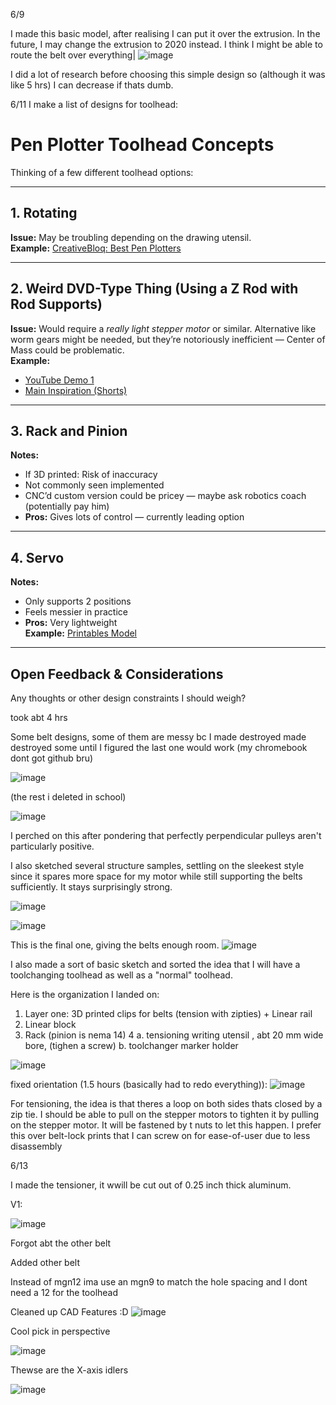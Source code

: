 6/9

I made this basic model, after realising I can put it over the extrusion. In the future, I may change the extrusion to 2020 instead. I think I might be able to route the belt over everything|
![image](https://github.com/user-attachments/assets/7ee92f35-c8cd-4393-a5c8-aab720334105)

I did a lot of research before choosing this simple design so (although it was like 5 hrs) I can decrease if thats dumb.


6/11
I make a list of designs for toolhead:

# Pen Plotter Toolhead Concepts

Thinking of a few different toolhead options:

---

## 1. Rotating  
**Issue:** May be troubling depending on the drawing utensil.  
**Example:** [CreativeBloq: Best Pen Plotters](https://www.creativebloq.com/buying-guides/best-pen-plotters#section-the-best-budget-pen-plotter)

---

## 2. Weird DVD-Type Thing (Using a Z Rod with Rod Supports)  
**Issue:** Would require a *really light stepper motor* or similar. Alternative like worm gears might be needed, but they’re notoriously inefficient — Center of Mass could be problematic.  
**Example:**  
- [YouTube Demo 1](https://www.youtube.com/watch?v=jkPeM0btZVQ)  
- [Main Inspiration (Shorts)](https://www.youtube.com/shorts/1ytApbsv8hw)

---

## 3. Rack and Pinion  
**Notes:**  
- If 3D printed: Risk of inaccuracy  
- Not commonly seen implemented  
- CNC’d custom version could be pricey — maybe ask robotics coach (potentially pay him)  
- **Pros:** Gives lots of control — currently leading option

---

## 4. Servo  
**Notes:**  
- Only supports 2 positions  
- Feels messier in practice  
- **Pros:** Very lightweight  
**Example:** [Printables Model](https://www.printables.com/model/734327-extruh-pen-plotter)

---

## Open Feedback & Considerations  
Any thoughts or other design constraints I should weigh?

took abt 4 hrs



Some belt designs, some of them are messy bc I made destroyed made destroyed some until I figured the last one would work (my chromebook dont got github bru)

![image](https://github.com/user-attachments/assets/3907f6d1-2bb7-49df-8853-7a6ff440a2af)

(the rest i deleted in school)

![image](https://github.com/user-attachments/assets/de36e10f-8782-48bf-81cc-476447ad917e)

I perched on this after pondering that perfectly perpendicular pulleys aren't particularly positive.

I also sketched several structure samples, settling on the sleekest style since it spares more space for my motor while still supporting the belts sufficiently. It stays surprisingly strong.

![image](https://github.com/user-attachments/assets/1ca910ca-3ec6-4d11-a1bb-0e9af9227aeb)
 
![image](https://github.com/user-attachments/assets/d4e1f0e9-28b1-4b31-8632-02c233a82243)

This is the final one, giving the belts enough room.
![image](https://github.com/user-attachments/assets/0eac82b0-071a-4ddd-8b1c-b7807469a56c)

I also made a sort of basic sketch and sorted the idea that I will have a toolchanging toolhead as well as a "normal" toolhead.

Here is the organization I landed on:

1. Layer one: 3D printed clips for belts (tension with zipties) + Linear rail
2. Linear block
3. Rack (pinion is nema 14)
4 a. tensioning writing utensil , abt 20 mm wide bore,  (tighen a screw) b. toolchanger marker holder

![image](https://github.com/user-attachments/assets/61e2efc2-8a47-4f38-ba42-8922a455d0dc)

fixed orientation (1.5 hours (basically had to redo everything)): 
![image](https://github.com/user-attachments/assets/b05a9ecb-3ce8-4c73-b5ce-252aac884c4e)

For tensioning, the idea is that theres a loop on both sides thats closed by a zip tie. I should be able to pull on the stepper motors to tighten it by pulling on the stepper motor. It will be fastened by t nuts to let this happen. I prefer this over belt-lock prints that I can screw on for ease-of-user due to less disassembly

6/13

I made the tensioner, it wwill be cut out of 0.25 inch thick aluminum.

V1:

![image](https://github.com/user-attachments/assets/2868b47a-bdad-4cd3-a1e4-a7572213c212)

Forgot abt the other belt



Added other belt

Instead of mgn12 ima use an mgn9 to match the hole spacing and I dont need a 12 for the toolhead

Cleaned up CAD Features :D
![image](https://github.com/user-attachments/assets/ed2f377d-9182-4786-9b36-4249e64253c3)

Cool pick in perspective 

![image](https://github.com/user-attachments/assets/c2ebfb21-29a6-4277-8411-073d088bcbcf)

Thewse are the X-axis idlers 

![image](https://github.com/user-attachments/assets/9d818c5e-a998-4032-af84-bba818e88601)




